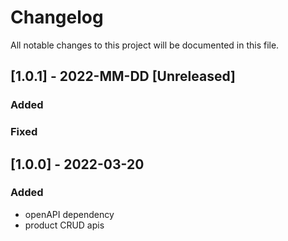 # Changelog
All notable changes to this project will be documented in this file.

## [1.0.1] - 2022-MM-DD [Unreleased]
### Added

### Fixed

## [1.0.0] - 2022-03-20
### Added
- openAPI dependency
- product CRUD apis
